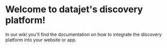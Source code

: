 # Welcome to datajet's discovery platform!

In our wiki you'll find the documentation on how to integrate the discovery platform into your website or app.
